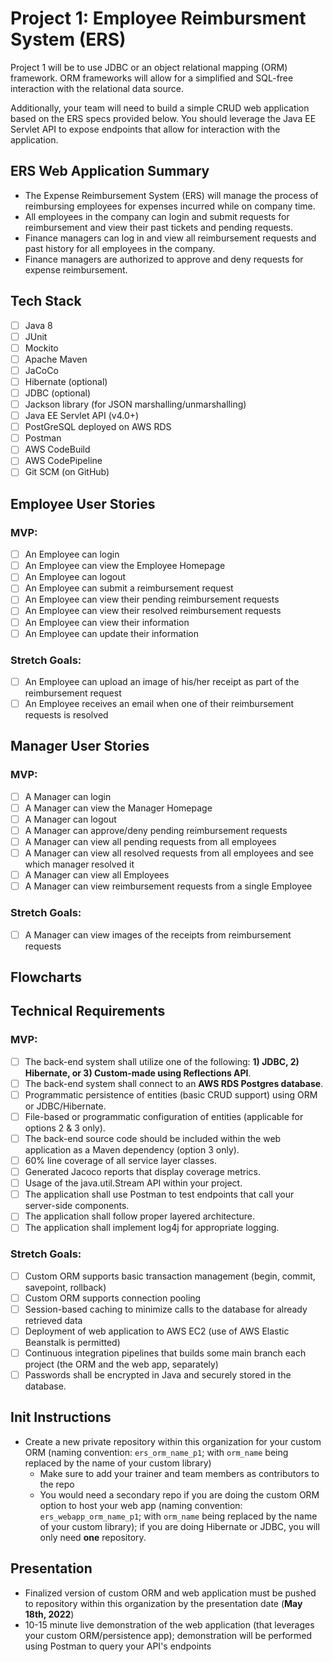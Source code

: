 # Project 1: Employee Reimbursment System (ERS)
Project 1 will be to use JDBC or an object relational mapping (ORM) framework. ORM frameworks will allow for a simplified and SQL-free interaction with the relational data source.

Additionally, your team will need to build a simple CRUD web application based on the ERS specs provided below. You should leverage the Java EE Servlet API to expose endpoints that allow for interaction with the application.

## ERS Web Application Summary
* The Expense Reimbursement System (ERS) will manage the process of reimbursing employees for expenses incurred while on company time. 
* All employees in the company can login and submit requests for reimbursement and view their past tickets and pending requests. 
* Finance managers can log in and view all reimbursement requests and past history for all employees in the company. 
* Finance managers are authorized to approve and deny requests for expense reimbursement.

## Tech Stack
- [ ] Java 8
- [ ] JUnit
- [ ] Mockito
- [ ] Apache Maven
- [ ] JaCoCo
- [ ] Hibernate (optional)
- [ ] JDBC (optional)
- [ ] Jackson library (for JSON marshalling/unmarshalling)
- [ ] Java EE Servlet API (v4.0+)
- [ ] PostGreSQL deployed on AWS RDS
- [ ] Postman
- [ ] AWS CodeBuild
- [ ] AWS CodePipeline
- [ ] Git SCM (on GitHub)

## Employee User Stories 
### MVP:
- [ ] An Employee can login
- [ ] An Employee can view the Employee Homepage
- [ ] An Employee can logout
- [ ] An Employee can submit a reimbursement request
- [ ] An Employee can view their pending reimbursement requests
- [ ] An Employee can view their resolved reimbursement requests
- [ ] An Employee can view their information
- [ ] An Employee can update their information
### Stretch Goals:
- [ ] An Employee can upload an image of his/her receipt as part of the reimbursement request 
- [ ] An Employee receives an email when one of their reimbursement requests is resolved

## Manager User Stories
### MVP:
- [ ] A Manager can login
- [ ] A Manager can view the Manager Homepage
- [ ] A Manager can logout
- [ ] A Manager can approve/deny pending reimbursement requests
- [ ] A Manager can view all pending requests from all employees
- [ ] A Manager can view all resolved requests from all employees and see which manager resolved it
- [ ] A Manager can view all Employees
- [ ] A Manager can view reimbursement requests from a single Employee 
### Stretch Goals:
- [ ] A Manager can view images of the receipts from reimbursement requests

## Flowcharts


## Technical Requirements
### MVP:
- [ ] The back-end system shall utilize one of the following: **1) JDBC, 2) Hibernate, or 3) Custom-made using Reflections API**. 
- [ ] The back-end system shall connect to an **AWS RDS Postgres database**. 
- [ ] Programmatic persistence of entities (basic CRUD support) using ORM or JDBC/Hibernate.
- [ ] File-based or programmatic configuration of entities (applicable for options 2 & 3 only).
- [ ] The back-end source code should be included within the web application as a Maven dependency (option 3 only).
- [ ] 60% line coverage of all service layer classes.
- [ ] Generated Jacoco reports that display coverage metrics.
- [ ] Usage of the java.util.Stream API within your project.
- [ ] The application shall use Postman to test endpoints that call your server-side components. 
- [ ] The application shall follow proper layered architecture.
- [ ] The application shall implement log4j for appropriate logging. 

### Stretch Goals:
- [ ] Custom ORM supports basic transaction management (begin, commit, savepoint, rollback) 
- [ ] Custom ORM supports connection pooling
- [ ] Session-based caching to minimize calls to the database for already retrieved data
- [ ] Deployment of web application to AWS EC2 (use of AWS Elastic Beanstalk is permitted) 
- [ ] Continuous integration pipelines that builds some main branch each project (the ORM and the web app, separately)
- [ ] Passwords shall be encrypted in Java and securely stored in the database. 

## Init Instructions
- Create a new private repository within this organization for your custom ORM (naming convention: `ers_orm_name_p1`; with `orm_name` being replaced by the name of your custom library)
    - Make sure to add your trainer and team members as contributors to the repo
    - You would need a secondary repo if you are doing the custom ORM option to host your web app (naming convention: `ers_webapp_orm_name_p1`; with `orm_name` being replaced by the name of your custom library); if you are doing Hibernate or JDBC, you will only need **one** repository.

## Presentation
- Finalized version of custom ORM and web application must be pushed to repository within this organization by the presentation date (**May 18th, 2022**)
- 10-15 minute live demonstration of the web application (that leverages your custom ORM/persistence app); demonstration will be performed using Postman to query your API's endpoints
